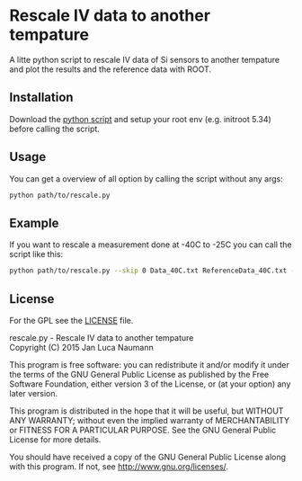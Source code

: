 Rescale IV data to another tempature
====================================
A litte python script to rescale IV data of Si sensors to another tempature and plot the results and the reference data with ROOT.

Installation
------------
Download the [python script](rescale.py) and setup your root env (e.g. initroot 5.34) before calling the script.

Usage
-----
You can get a overview of all option by calling the script without any args:
```bash
python path/to/rescale.py
```

Example
-------
If you want to rescale a measurement done at -40C to -25C you can call the script like this:
```bash
python path/to/rescale.py --skip 0 Data_40C.txt ReferenceData_40C.txt -25 "A nice plot title" "Data -40#circC" "Data -25#circC" "Data rescaled to -25#circC with 1.12 eV gap"
```

License
-------
For the GPL see the [LICENSE](LICENSE) file.

rescale.py - Rescale IV data to another tempature <br />
Copyright (C) 2015 Jan Luca Naumann

This program is free software: you can redistribute it and/or modify
it under the terms of the GNU General Public License as published by
the Free Software Foundation, either version 3 of the License, or
(at your option) any later version.

This program is distributed in the hope that it will be useful,
but WITHOUT ANY WARRANTY; without even the implied warranty of
MERCHANTABILITY or FITNESS FOR A PARTICULAR PURPOSE.  See the
GNU General Public License for more details.

You should have received a copy of the GNU General Public License
along with this program.  If not, see <http://www.gnu.org/licenses/>.
